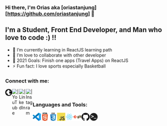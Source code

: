 ### Hi there, I'm Orias aka [oriastanjung][https://github.com/oriastanjung] 👋 


## I'm a Student, Front End Developer, and Man who love to code :) !!


- 🌱 I’m currently learning in ReactJS learning path
- 👯 I’m love to collaborate with other developer
- 🥅 2021 Goals: Finish one apps (Travel Apps) on ReactJS
- ⚡ Fun fact: I love sports especially Basketball

### Connect with me:

[<img align="left" alt="" width="22px" src="https://raw.githubusercontent.com/iconic/open-iconic/master/svg/globe.svg" />][website]
[<img align="left" alt=" | YouTube" width="22px" src="https://cdn.jsdelivr.net/npm/simple-icons@v3/icons/youtube.svg" />][youtube]

[<img align="left" alt=" | LinkedIn" width="22px" src="https://cdn.jsdelivr.net/npm/simple-icons@v3/icons/linkedin.svg" />][linkedin]
[<img align="left" alt=" | Instagram" width="22px" src="https://cdn.jsdelivr.net/npm/simple-icons@v3/icons/instagram.svg" />][instagram]

<br />

### Languages and Tools:

[<img align="left" alt="Visual Studio Code" width="26px" src="https://raw.githubusercontent.com/github/explore/80688e429a7d4ef2fca1e82350fe8e3517d3494d/topics/visual-studio-code/visual-studio-code.png" />][webdevplaylist]
[<img align="left" alt="HTML5" width="26px" src="https://raw.githubusercontent.com/github/explore/80688e429a7d4ef2fca1e82350fe8e3517d3494d/topics/html/html.png" />][webdevplaylist]
[<img align="left" alt="CSS3" width="26px" src="https://raw.githubusercontent.com/github/explore/80688e429a7d4ef2fca1e82350fe8e3517d3494d/topics/css/css.png" />][cssplaylist]

[<img align="left" alt="JavaScript" width="26px" src="https://raw.githubusercontent.com/github/explore/80688e429a7d4ef2fca1e82350fe8e3517d3494d/topics/javascript/javascript.png" />][jsplaylist]
[<img align="left" alt="React" width="26px" src="https://raw.githubusercontent.com/github/explore/80688e429a7d4ef2fca1e82350fe8e3517d3494d/topics/react/react.png" />][reactplaylist]
[<img align="left" alt="Git" width="26px" src="https://raw.githubusercontent.com/github/explore/80688e429a7d4ef2fca1e82350fe8e3517d3494d/topics/git/git.png" />][webdevplaylist]
[<img align="left" alt="GitHub" width="26px" src="https://raw.githubusercontent.com/github/explore/78df643247d429f6cc873026c0622819ad797942/topics/github/github.png" />][webdevplaylist]
[<img align="left" alt="Terminal" width="26px" src="https://raw.githubusercontent.com/github/explore/80688e429a7d4ef2fca1e82350fe8e3517d3494d/topics/terminal/terminal.png" />][webdevplaylist]

<br />
<br />

[website]: https://oriastanjung.github.io/
[course]: http://vsCodeHero.com

[youtube]: https://www.youtube.com/channel/UCRrDY45yYxfkwfeRWPj69Ag
[instagram]: https://www.instagram.com/orias__027/
[linkedin]: https://www.linkedin.com/in/oriastanjung/
[webdevplaylist]: https://www.youtube.com/channel/UCRrDY45yYxfkwfeRWPj69Ag
[jsplaylist]: https://www.youtube.com/channel/UCRrDY45yYxfkwfeRWPj69Ag
[cssplaylist]: https://www.youtube.com/channel/UCRrDY45yYxfkwfeRWPj69Ag
[reactplaylist]:https://www.youtube.com/channel/UCRrDY45yYxfkwfeRWPj69Ag
